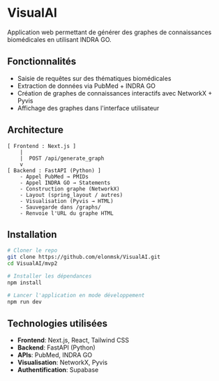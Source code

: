 # VisualAI

Application web permettant de générer des graphes de connaissances biomédicales en utilisant INDRA GO.

## Fonctionnalités

- Saisie de requêtes sur des thématiques biomédicales
- Extraction de données via PubMed + INDRA GO
- Création de graphes de connaissances interactifs avec NetworkX + Pyvis
- Affichage des graphes dans l'interface utilisateur

## Architecture

```
[ Frontend : Next.js ]
    |
    |  POST /api/generate_graph
    v
[ Backend : FastAPI (Python) ]
    - Appel PubMed → PMIDs
    - Appel INDRA GO → Statements
    - Construction graphe (NetworkX)
    - Layout (spring_layout / autres)
    - Visualisation (Pyvis → HTML)
    - Sauvegarde dans /graphs/
    - Renvoie l'URL du graphe HTML
```

## Installation

```bash
# Cloner le repo
git clone https://github.com/elonmsk/VisualAI.git
cd VisualAI/mvp2

# Installer les dépendances
npm install

# Lancer l'application en mode développement
npm run dev
```

## Technologies utilisées

- **Frontend**: Next.js, React, Tailwind CSS
- **Backend**: FastAPI (Python)
- **APIs**: PubMed, INDRA GO
- **Visualisation**: NetworkX, Pyvis
- **Authentification**: Supabase